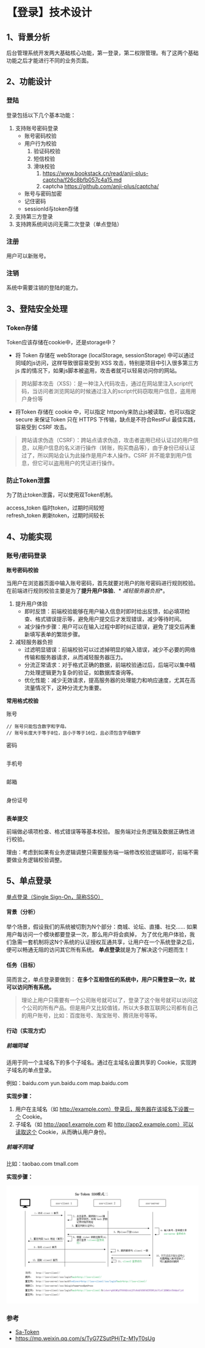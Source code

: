 # 【登录】技术设计

## 1、背景分析

后台管理系统开发两大基础核心功能，第一登录，第二权限管理。有了这两个基础功能之后才能进行不同的业务页面。

## 2、功能设计

### 登陆
登录包括以下几个基本功能：

1. 支持账号密码登录
    * 账号密码校验
    * 用户行为校验
        1. 验证码校验
        2. 短信校验
        3. 滑块校验
            1. https://www.bookstack.cn/read/anji-plus-captcha/f26c8bfb057c4a15.md
            2. captcha https://github.com/anji-plus/captcha/
    * 账号与密码加密
    * 记住密码
    * sessionId与token存储
2. 支持第三方登录
3. 支持跨系统间访问无需二次登录（单点登陆）

### 注册

用户可以新账号。

### 注销

系统中需要注销的登陆的能力。

## 3、登陆安全处理

### Token存储

Token应该存储在cookie中，还是storage中？

* 将 Token 存储在 webStorage (localStorage, sessionStorage) 中可以通过同域的js访问，这样导致很容易受到 XSS
  攻击，特别是项目中引入很多第三方 js 库的情况下，如果js脚本被盗用，攻击者就可以轻易访问你的网站。

> 跨站脚本攻击（XSS）：是一种注入代码攻击，通过在网站里注入script代码，当访问者浏览网站的时候通过注入的script代码窃取用户信息，盗用用户身份等

* 将Token 存储在 cookie 中，可以指定 httponly来防止js被读取，也可以指定 secure 来保证Token 只在 HTTPS 下传输，缺点是不符合RestFul
  最佳实践，容易受到 CSRF 攻击。

> 跨站请求伪造（CSRF）：跨站点请求伪造，攻击者盗用已经认证过的用户信息，以用户信息的名义进行操作（转账，购买商品等），由于身份已经认证过了，所以网站会认为此操作是用户本人操作。CSRF
> 并不能拿到用户信息，但它可以盗用用户的凭证进行操作。

### 防止Token泄露

为了防止token泄露，可以使用双Token机制。

access_token 临时token，过期时间较短  
refresh_token 刷新token，过期时间较长  

## 4、功能实现

### 账号/密码登录

**账号密码校验**

当用户在浏览器页面中输入账号密码，首先就要对用户的账号密码进行规则校验。在前端进行规则校验主要是为了**提升用户体验**、*
*减轻服务器负担**。

1. 提升用户体验
    * 即时反馈：前端校验能够在用户输入信息时即时给出反馈，如必填项检查、格式错误提示等，避免用户提交后才发现错误，减少等待时间。
    * 减少操作步骤：用户可以在输入过程中即时纠正错误，避免了提交后再重新填写表单的繁琐步骤。
2. 减轻服务器负担
    * 过滤明显错误：前端校验可以过滤掉明显的输入错误，减少不必要的网络传输和服务器请求，从而减轻服务器压力。
    * 分流正常请求：对于格式正确的数据，前端校验通过后，后端可以集中精力处理逻辑更为复杂的验证，如数据库查询等。
    * 优化性能：减少无效请求，提高服务器的处理能力和响应速度，尤其在高流量情况下，这种分流尤为重要。

**常用格式校验**

账号

```
// 账号只能包含数字和字母。
// 账号长度大于等于8位，且小于等于16位，且必须包含字母数字
```

密码

```
```

手机号

```
```

邮箱

```
```

身份证号

```
```

**表单提交**

前端做必填项检查、格式错误等等基本校验。
服务端对业务逻辑及数据正确性进行校验。

理由：考虑到如果有业务逻辑调整只需要服务端一端修改校验逻辑即可，前端不需要做业务逻辑校验调整。

## 5、单点登录

[单点登录（Single Sign-On，简称SSO）](https://sa-token.cc/doc.html#/sso/readme)

#### 背景（分析）

举个场景，假设我们的系统被切割为N个部分：商城、论坛、直播、社交…… 如果用户每访问一个模块都要登录一次，那么用户将会疯掉，
为了优化用户体验，我们急需一套机制将这N个系统的认证授权互通共享，让用户在一个系统登录之后，便可以畅通无阻的访问其它所有系统。
**单点登录**就是为了解决这个问题而生！

#### 任务（目标）

简而言之，单点登录要做到： **在多个互相信任的系统中，用户只需登录一次，就可以访问所有系统。**

> 理论上用户只需要有一个公司账号就可以了，登录了这个账号就可以访问这个公司的所有产品。但是用户又比较值钱，所以大多数互联网公司都有自己的用户账号，比如：百度账号、淘宝账号、腾讯账号等等。

#### 行动（实现方式）

##### 前端同域

适用于同一个主域名下的多个子域名。通过在主域名设置共享的 Cookie，实现跨子域名的单点登录。

例如：baidu.com yun.baidu.com map.baidu.com

**实现步骤：**

1. 用户在主域名（如 http://example.com）登录后，服务器在该域名下设置一个 Cookie。
2. 子域名（如 http://app1.example.com 和 http://app2.example.com）可以读取这个 Cookie，从而确认用户身份。

##### 前端不同域

比如：taobao.com tmall.com

**实现步骤：**

![](./1.jpg)

### 参考

* [Sa-Token](https://sa-token.cc/doc.html)
* https://mp.weixin.qq.com/s/TyG7ZSutPHjTz-M1yT0sUg